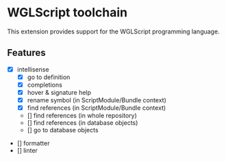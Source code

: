 # WGLScript toolchain

This extension provides support for the WGLScript programming language.

## Features

- [x] intellisense
	- [x] go to definition
	- [x] completions
	- [x] hover & signature help
	- [x] rename symbol (in ScriptModule/Bundle context)
	- [x] find references (in ScriptModule/Bundle context)
	- [] find references (in whole repository)
	- [] find references (in database objects)
	- [] go to database objects
- [] formatter
- [] linter
